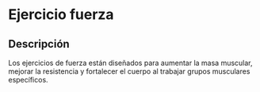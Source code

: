 # Ejercicio fuerza

## Descripción
Los ejercicios de fuerza están diseñados para aumentar la masa muscular, mejorar la resistencia y fortalecer el cuerpo al trabajar grupos musculares específicos.
